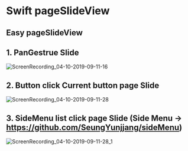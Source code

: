 # Swift pageSlideView
## Easy pageSlideView

## 1. PanGestrue Slide 
![ScreenRecording_04-10-2019-09-11-16](https://user-images.githubusercontent.com/49330255/55843027-0aac3200-5b71-11e9-8259-2585cb1309d1.gif)

## 2. Button click Current button page Slide
![ScreenRecording_04-10-2019-09-11-28](https://user-images.githubusercontent.com/49330255/55843029-0bdd5f00-5b71-11e9-8885-e10a1a4c9069.gif)

## 3. SideMenu list click page Slide (Side Menu -> https://github.com/SeungYunjjang/sideMenu)
![ScreenRecording_04-10-2019-09-11-28_1](https://user-images.githubusercontent.com/49330255/55843030-0c75f580-5b71-11e9-8428-d92ae7d8be4e.gif)
